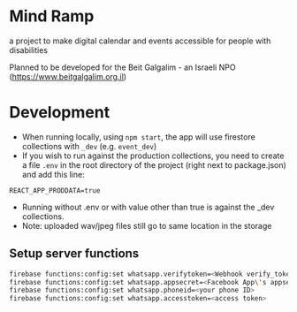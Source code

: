 # Mind Ramp
a project to make digital calendar and events accessible for people with disabilities

Planned to be developed for the Beit Galgalim - an Israeli NPO (https://www.beitgalgalim.org.il)



# Development

- When running locally, using `npm start`, the app will use firestore collections with `_dev` (e.g. `event_dev`)
- If you wish to run against the production collections, you need to create a file `.env` in the root directory of the project (right next to package.json) and add this line:
```
REACT_APP_PRODDATA=true
```

- Running without .env or with value other than true is against the _dev collections.
- Note: uploaded wav/jpeg files still go to same location in the storage


## Setup server functions
```bash
firebase functions:config:set whatsapp.verifytoken=<Webhook verify_token>
firebase functions:config:set whatsapp.appsecret=<Facebook App\'s appsecret>
firebase functions:config:set whatsapp.phoneid=<your phone ID>
firebase functions:config:set whatsapp.accesstoken=<access token>
```